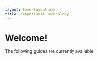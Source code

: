 ```yaml
---
layout: home-layout.njk
title: Intentional Technology
---
```

<h1>Welcome!</h1>

<p class="lead">The following guides are currently available</p>
